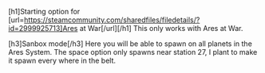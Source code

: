 [h1]Starting option for [url=https://steamcommunity.com/sharedfiles/filedetails/?id=2999925713]Ares at War[/url][/h1]
This only works with Ares at War.


[h3]Sanbox mode[/h3]
Here you will be able to spawn on all planets in the Ares System. The space option only spawns near station 27, I plant to make it spawn every where in the belt.
